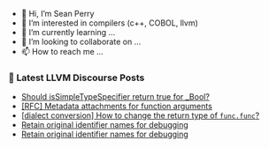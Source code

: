 - 👋 Hi, I’m Sean Perry
- 👀 I’m interested in compilers (c++, COBOL, llvm)
- 🌱 I’m currently learning ...
- 💞️ I’m looking to collaborate on ...
- 📫 How to reach me ...

<!---
s66perry/s66perry is a ✨ special ✨ repository because its `README.md` (this file) appears on your GitHub profile.
You can click the Preview link to take a look at your changes.
--->
### 📕 Latest LLVM Discourse Posts

<!-- DISCOURSE-LLVM:START -->
- [Should isSimpleTypeSpecifier return true for _Bool?](https://discourse.llvm.org/t/should-issimpletypespecifier-return-true-for-bool/74873#post_15)
- [[RFC] Metadata attachments for function arguments](https://discourse.llvm.org/t/rfc-metadata-attachments-for-function-arguments/76420#post_1)
- [[dialect conversion] How to change the return type of `func.func`?](https://discourse.llvm.org/t/dialect-conversion-how-to-change-the-return-type-of-func-func/76419#post_1)
- [Retain original identifier names for debugging](https://discourse.llvm.org/t/retain-original-identifier-names-for-debugging/76417#post_3)
- [Retain original identifier names for debugging](https://discourse.llvm.org/t/retain-original-identifier-names-for-debugging/76417#post_2)
<!-- DISCOURSE-LLVM:END -->
